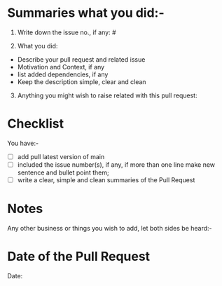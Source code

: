# Summaries what you did:-
1. Write down the issue no., if any: #

2. What you did:
- Describe your pull request and related issue
- Motivation and Context, if any
- list added dependencies, if any
- Keep the description simple, clear and clean

3. Anything you might wish to raise related with this pull request:

# Checklist
You have:-
- [ ] add pull latest version of main
- [ ] included the issue number(s), if any, if more than one line make new sentence and bullet point them;
- [ ] write a clear, simple and clean summaries of the Pull Request

# Notes
Any other business or things you wish to add, let both sides be heard:-

# Date of the Pull Request
Date:
